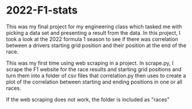 # 2022-F1-stats
This was my final project for my engineering class which tasked me with picking a data set and presenting a result from the data. In this project, I took a look at the 2022 formula 1 season to see if there was correlation between a drivers starting grid position and their position at the end of the race.

This was my first time using web scraping in a project. In scrape.py, I scrape the F1 website for the race results and starting grid positions and turn them into a folder of csv files that correlation.py then uses to create a plot of the correlation between starting and ending positions in one or all races.

If the web scraping does not work, the folder is included as "races"
